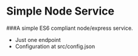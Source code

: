 # Simple Node Service
###A simple ES6 compliant node/express service.
 - Just one endpoint
 - Configuration at src/config.json
